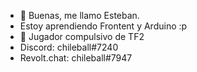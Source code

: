 - 👋 Buenas, me llamo Esteban.
- Estoy aprendiendo Frontent y Arduino :p
- 👀 Jugador compulsivo de TF2
- Discord: chileball#7240
- Revolt.chat: chileball#7947

<!---
MrChileball/MrChileball es muy epico
